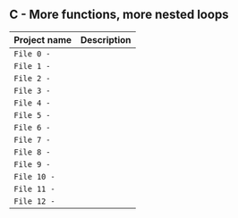 ## C - More functions, more nested loops

| Project name | Description |
| ------------ | ----------- |
| `File 0 - ` |  |
| `File 1 - ` |  |
| `File 2 - ` |  |
| `File 3 - ` |  |
| `File 4 - ` |  |
| `File 5 - ` |  |
| `File 6 - ` |  |
| `File 7 - ` |  |
| `File 8 - ` |  |
| `File 9 - ` |  |
| `File 10 - ` |  |
| `File 11 - ` |  |
| `File 12 - ` |  |

